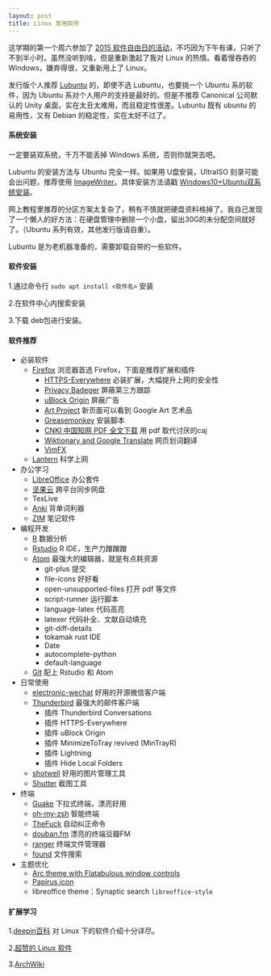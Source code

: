 ```yaml
---
layout: post
title: Linux 常用软件
---
```


这学期的第一个周六参加了 [2015 软件自由日的活动](https://www.tuna.moe/event/2015/sfd2015/)，不巧因为下午有课，只听了不到半小时。虽然没听到啥，但是重新激起了我对 Linux 的热情。看着慢吞吞的 Windows，嫌弃得很，又重新用上了 Linux。

发行版个人推荐 [Lubuntu](http://lubuntu.net/) 的，即使不选 Lubuntu，也要挑一个 Ubuntu 系的软件，因为 Ubuntu 系对个人用户的支持是最好的。但是不推荐 Canonical 公司默认的 Unity 桌面，实在太丑太难用，而且稳定性很差。Lubuntu 既有 ubuntu 的易用性，又有 Debian 的稳定性，实在太好不过了。

#### 系统安装

一定要装双系统，千万不能丢掉 Windows 系统，否则你就哭去吧。

Lubuntu 的安装方法与 Ubuntu 完全一样。如果用 U盘安装，UltraISO 刻录可能会出问题，推荐使用 [ImageWriter](https://launchpad.net/win32-image-writer)。具体安装方法请戳 [Windows10+Ubuntu双系统安装](http://www.jianshu.com/p/2eebd6ad284d)。

网上教程里推荐的分区方案太复杂了，稍有不慎就把硬盘资料格掉了。我自己发现了一个懒人的好方法：在硬盘管理中删除一个小盘，留出30G的未分配空间就好了。（Ubuntu 系列有效，其他发行版请自重）。

Lubuntu 是为老机器准备的，需要卸载自带的一些软件。

#### 软件安装

1.通过命令行 `sudo apt install <软件名>` 安装

2.在软件中心内搜索安装

3.下载 deb包进行安装。

#### 软件推荐

- 必装软件
  - [Firefox](https://www.mozilla.org/en-US/firefox/new/) 浏览器首选 Firefox，下面是推荐扩展和插件
    - [HTTPS-Everywhere](https://addons.mozilla.org/en-US/firefox/addon/https-everywhere) 必装扩展，大幅提升上网的安全性
    - [Privacy Badeger](https://addons.mozilla.org/en-US/firefox/addon/privacy-badger-firefox/) 屏蔽第三方跟踪
    + [uBlock Origin](https://addons.mozilla.org/en-US/firefox/addon/ublock-origin/) 屏蔽广告
    + [Art Project](https://addons.mozilla.org/en-US/firefox/addon/art-project) 新页面可以看到 Google Art 艺术品
    + [Greasemonkey](https://addons.mozilla.org/en-US/firefox/addon/greasemonkey) 安装脚本
    + [CNKI 中国知网 PDF 全文下载](http://blog.yuelong.info/post/cnki-pdf-js.html) 用 pdf 取代讨厌的caj
    + [Wiktionary and Google Translate](https://addons.mozilla.org/en-US/firefox/addon/google-dictionary-and-google-t/) 网页划词翻译
    + [VimFX](https://addons.mozilla.org/en-US/firefox/addon/vimfx/)
  + [Lantern](https://github.com/getlantern/lantern) 科学上网
- 办公学习
  - [LibreOffice](https://zh-cn.libreoffice.org/) 办公套件
  - [坚果云](https://www.jianguoyun.com/) 跨平台同步网盘
  - TexLive
  - [Anki](http://ankisrs.net/) 背单词利器
  + [ZIM](http://zim-wiki.org/) 笔记软件
- 编程开发
  - [R](https://www.r-project.org) 数据分析
  - [Rstudio](https://www.rstudio.com) R IDE，生产力蹭蹭蹭
  + [Atom](https://atom.io/) 最强大的编辑器，就是有点耗资源
    + git-plus 提交
    + file-icons 好好看
    + open-unsupported-files 打开 pdf 等文件
    + script-runner 运行脚本
    + language-latex 代码高亮
    + latexer 代码补全、文献自动填充
    + git-diff-details
    + tokamak rust IDE
    + Date
    + autocomplete-python
    + default-language
  + [Git](https://git-scm.com/) 配上 Rstudio 和 Atom
- 日常使用
  + [electronic-wechat](https://github.com/geeeeeeeeek/electronic-wechat) 好用的开源微信客户端
  + [Thunderbird](https://www.mozilla.org/en-US/thunderbird/) 最强大的邮件客户端
    + 插件 Thunderbird Conversations
    + 插件 HTTPS-Everywhere
    + 插件 uBlock Origin
    + 插件 MinimizeToTray revived (MinTrayR)
    + 插件 Lightning
    + 插件 Hide Local Folders
  + [shotwell](https://wiki.gnome.org/Apps/Shotwell) 好用的图片管理工具
  + [Shutter](http://shutter-project.org/) 截图工具
- 终端
  + [Guake](http://guake.org/) 下拉式终端，漂亮好用
  + [oh-my-zsh](https://github.com/robbyrussell/oh-my-zsh) 智能终端
  + [TheFuck](https://github.com/nvbn/thefuck) 自动纠正命令
  - [douban.fm](https://github.com/taizilongxu/douban.fm) 漂亮的终端豆瓣FM
  - [ranger](http://ranger.nongnu.org/index.html) 终端文件管理器
  - [found](https://github.com/liancheng/found) 文件搜索
- 主题优化
  + [Arc theme with Flatabulous window controls](https://github.com/andreisergiu98/arc-flatabulous-theme)
  + [Papirus icon](https://github.com/PapirusDevelopmentTeam/papirus-icon-theme-gtk/)
  + libreoffice theme：Synaptic search `libreoffice-style`

#### 扩展学习

1.[deepin百科](https://wiki.deepin.org/index.php?title=%E9%A6%96%E9%A1%B5) 对 Linux 下的软件介绍十分详尽。

2.[超赞的 Linux 软件](https://alim0x.gitbooks.io/awesome-linux-software-zh_cn/content/)

3.[ArchWiki](https://wiki.archlinux.org/)
